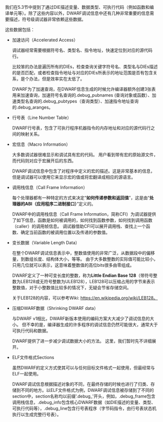 我们在5.3节中提到了通过DIE描述变量、数据类型、可执行代码（例如函数和编译单元等）。除了这些内容以外，DWARF调试信息中还有几种非常重要的信息需要描述，符号级调试器非常依赖这些数据。

这些数据包括：

- 加速访问（Accelerated Access）

  调试器经常需要根据符号名、类型名、指令地址，快速定位到对应的源代码行。

  比较笨的办法是遍历所有的DIEs，检查查询关键字符号名、类型名与DIEs描述的是否匹配，或者检查指令地址与对应的DIEs所表示的地址范围是否有包含关系，是个办法，但是效率实在太低了。

  DWARF为了加速查询，在DWARF信息生成的时候允许编译器额外创建3张表用来加速查询，加速符号名查询的.debug_pubnames (查询对象或函数）、加速类型名查询的.debug_pubtypes（查询类型）、加速指令地址查询的.debug_aranges。

- 行号表（Line Number Table）

  DWARF行号表，包含了可执行程序机器指令的内存地址和对应的源代码行之间的映射关系。

- 宏信息（Macro Information）

  大多数调试器很难显示和调试具有宏的代码。 用户看到带有宏的原始源文件，而代码则对应于宏展开后的东西。

  DWARF调试信息中包含了对程序中定义的宏的描述。这是非常基本的信息，但是调试器可以使用它来显示宏的值或将宏翻译成相应的源语言。

- 调用栈信息（Call Frame Information）

  每个处理器都有一种特定的方式来决定“**如何传递参数和返回值**”，这是由“**处理器的ABI（应用程序二进制接口）**”定义的。

  DWARF中的调用栈信息（Call Frame Information，简称CFI）为调试器提供了如下信息，函数是如何被调用的，如何找到函数参数，如何找到调用函数（caller）的调用帧信息。 调试器借助CFI可以展开调用栈、查找上一个函数、确定当前函数的被调用位置以及传递的参数值。

- 变长数据（Variable Length Data）

  在整个DWARF调试信息表示中，整数值使用的非常广泛，从数据段中的偏移量，到数组长度、结构体大小，等等。 由于大多数整数的实际值可能比较小，只用几位就可以表示，这意味着整数值的高位bits很多由零组成。

  DWARF定义了一种可变长度的整数，称为**Little Endian Base 128**（带符号整数为LEB128或无符号整数为ULEB128），LEB128可以压缩占用的字节来表示整数值，对于小整数值比较多的情况下，无疑会节省存储空间。

  关于LEB128的内容，可以参考Wiki: https://en.wikipedia.org/wiki/LEB128。

- 压缩DWARF数据（Shrinking DWARF data）

  与DWARF v1相比，DWARF新版本使用的编码方案大大减少了调试信息的大小。 但不幸的是，编译器生成的许多程序的调试信息仍然可能很大，通常大于可执行代码和数据。

  DWARF提供了进一步减少调试数据大小的方法。 这里，我们暂时先不详细展开。

- ELF文件格式Sections

  虽然DWARF的定义方式使其可以与任何目标文件格式一起使用，但最经常与ELF一起使用。

  DWARF调试信息根据描述对象的不同，在最终存储的时候也进行了归类、存储到不同的地方。以ELF文件格式为例，DWARF调试信息被存储到了不同的section中，section名称均以前缀'.debug_'开头，例如，.debug_frame包含调用栈信息，.debug_info包含核心DWARF数据（如DIE描述的变量、类型、可执行代码等），.debug_line包含行号表程序（字节码指令，由行号表状态机执行以生成完整行号表）。